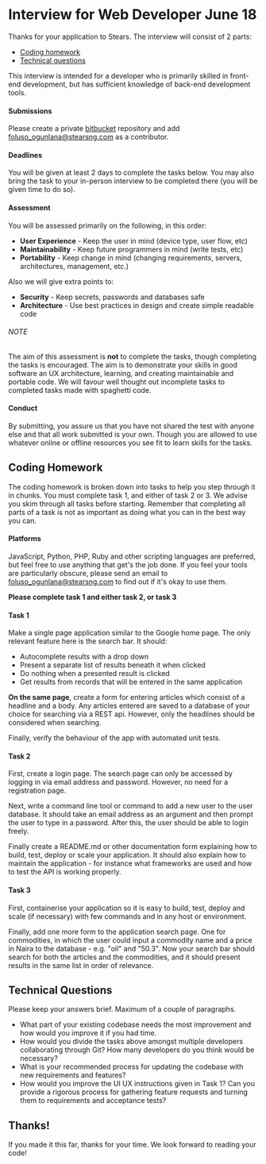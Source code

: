 Interview for Web Developer June 18
===================================

Thanks for your application to Stears.
The interview will consist of 2 parts:

* [Coding homework](#coding-homework)
* [Technical questions](#technical-questions)

This interview is intended for a developer who is primarily skilled in front-end development, but has sufficient knowledge of back-end development tools.

#### Submissions
Please create a private [bitbucket](https://bitbucket.org/) repository and add foluso_ogunlana@stearsng.com as a contributor.

#### Deadlines
You will be given at least 2 days to complete the tasks below. You may also bring the task to your in-person interview to be completed there (you will be given time to do so).

#### Assessment
You will be assessed primarily on the following, in this order:
* **User Experience** - Keep the user in mind (device type, user flow, etc)
* **Maintainability** - Keep future programmers in mind (write tests, etc)
* **Portability** - Keep change in mind (changing requirements, servers, architectures, management, etc.)

Also we will give extra points to:
* **Security** - Keep secrets, passwords and databases safe
* **Architecture** - Use best practices in design and create simple readable code

###### NOTE
The aim of this assessment is **not** to complete the tasks, though completing the tasks is encouraged. The aim is to demonstrate your skills in good software an UX architecture, learning, and creating maintainable and portable code. We will favour well thought out incomplete tasks to completed tasks made with spaghetti code.

#### Conduct
By submitting, you assure us that you have not shared the test with anyone else and that all work submitted is your own. Though you are allowed to use whatever online or offline resources you see fit to learn skills for the tasks.

## **Coding Homework**

The coding homework is broken down into tasks to help you step through it in chunks. You must complete task 1, and either of task 2 or 3.
We advise you skim through all tasks before starting. Remember that completing all parts of a task is not as important as doing what you can in the best way you can.

#### **Platforms**
JavaScript, Python, PHP, Ruby and other scripting languages are preferred, but feel free to use anything that get's the job done. If you feel your tools are particularly obscure, please send an email to foluso_ogunlana@stearsng.com to find out if it's okay to use them.

**Please complete task 1 and either task 2, or task 3**

#### Task 1

Make a single page application similar to the Google home page. The only relevant feature here is the search bar. It should:
- Autocomplete results with a drop down
- Present a separate list of results beneath it when clicked
- Do nothing when a presented result is clicked
- Get results from records that will be entered in the same application

**On the same page**, create a form for entering articles which consist of a headline and a body. Any articles entered are saved to a database of your choice for searching via a REST api.
However, only the headlines should be considered when searching.

Finally, verify the behaviour of the app with automated unit tests.

#### Task 2

First, create a login page. The search page can only be accessed by logging in via email address and password. However, no need for a registration page.

Next, write a command line tool or command to add a new user to the user database. It should take an email address as an argument and then prompt the user to type in a password. After this, the user should be able to login freely.

Finally create a README.md or other documentation form explaining how to build, test, deploy or scale your application. It should also explain how to maintain the application - for instance what frameworks are used and how to test the API is working properly.

#### Task 3

First, containerise your application so it is easy to build, test, deploy and scale (if necessary) with few commands and in any host or environment.

Finally, add one more form to the application search page. One for commodities, in which the user could input a commodity name and a price in Naira to the database - e.g. "oil" and "50.3". Now your search bar should search for both the articles and the commodities, and it should present results in the same list in order of relevance.


## **Technical Questions**

Please keep your answers brief. Maximum of a couple of paragraphs.

- What part of your existing codebase needs the most improvement and how would you improve it if you had time.
- How would you divide the tasks above amongst multiple developers collaborating through Git? How many developers do you think would be necessary?
- What is your recommended process for updating the codebase with new requirements and features?
- How would you improve the UI UX instructions given in Task 1? Can you provide a rigorous process for gathering feature requests and turning them to requirements and acceptance tests?


## Thanks!

If you made it this far, thanks for your time.
We look forward to reading your code!
